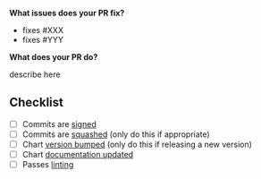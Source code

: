 <!-- ⚠️ please review https://github.com/airflow-helm/charts/tree/main/charts/airflow/CONTRIBUTING.md -->


**What issues does your PR fix?**

- fixes #XXX
- fixes #YYY


**What does your PR do?**

describe here


## Checklist
<!-- Place an '[x]' completed tasks -->
- [ ] Commits are [signed](https://github.com/airflow-helm/charts/tree/main/charts/airflow/CONTRIBUTING.md#sign-your-work)
- [ ] Commits are [squashed](https://github.com/airflow-helm/charts/tree/main/charts/airflow/CONTRIBUTING.md#squash-commits) (only do this if appropriate)
- [ ] Chart [version bumped](https://github.com/airflow-helm/charts/tree/main/charts/airflow/CONTRIBUTING.md#versioning) (only do this if releasing a new version)
- [ ] Chart [documentation updated](https://github.com/airflow-helm/charts/tree/main/charts/airflow/CONTRIBUTING.md#documentation)
- [ ] Passes [linting](https://github.com/airflow-helm/charts/tree/main/charts/airflow/CONTRIBUTING.md#linting)
